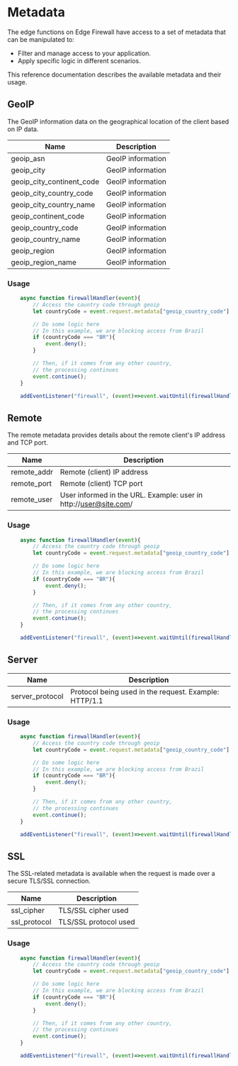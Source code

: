 # Metadata

The edge functions on Edge Firewall have access to a set of metadata that can be manipulated to:

- Filter and manage access to your application.
- Apply specific logic in different scenarios.

This reference documentation describes the available metadata and their usage.

## GeoIP

The GeoIP information data on the geographical location of the client based on IP data.

|  Name                            | Description                                                    |
|----------------------------------|----------------------------------------------------------------|
|  geoip_asn                       | GeoIP information                                              |
|  geoip_city                      | GeoIP information                                              |
|  geoip_city_continent_code       | GeoIP information                                              |
|  geoip_city_country_code         | GeoIP information                                              |
|  geoip_city_country_name         | GeoIP information                                              |
|  geoip_continent_code            | GeoIP information                                              |
|  geoip_country_code              | GeoIP information                                              |
|  geoip_country_name              | GeoIP information                                              |
|  geoip_region                    | GeoIP information                                              |
|  geoip_region_name               | GeoIP information                                              |

### Usage

```javascript
    async function firewallHandler(event){
        // Access the country code through geoip
        let countryCode = event.request.metadata["geoip_country_code"]

        // Do some logic here
        // In this example, we are blocking access from Brazil
        if (countryCode === "BR"){
            event.deny();
        }

        // Then, if it comes from any other country,
        // the processing continues
        event.continue();
    }

    addEventListener("firewall", (event)=>event.waitUntil(firewallHandler(event)));
```

## Remote

The remote metadata provides details about the remote client's IP address and TCP port.


|  Name                            | Description                                                    |
|----------------------------------|----------------------------------------------------------------|
|  remote_addr                     | Remote (client) IP address                                     |
|  remote_port                     | Remote (client) TCP port                                       |
|  remote_user                     | User informed in the URL. Example: user in http://user@site.com/ |

### Usage

```javascript
    async function firewallHandler(event){
        // Access the country code through geoip
        let countryCode = event.request.metadata["geoip_country_code"]

        // Do some logic here
        // In this example, we are blocking access from Brazil
        if (countryCode === "BR"){
            event.deny();
        }

        // Then, if it comes from any other country,
        // the processing continues
        event.continue();
    }

    addEventListener("firewall", (event)=>event.waitUntil(firewallHandler(event)));
```


## Server

|  Name                            | Description                                                    |
|----------------------------------|----------------------------------------------------------------|
|  server_protocol                 | Protocol being used in the request. Example: HTTP/1.1            |

### Usage

```javascript
    async function firewallHandler(event){
        // Access the country code through geoip
        let countryCode = event.request.metadata["geoip_country_code"]

        // Do some logic here
        // In this example, we are blocking access from Brazil
        if (countryCode === "BR"){
            event.deny();
        }

        // Then, if it comes from any other country,
        // the processing continues
        event.continue();
    }

    addEventListener("firewall", (event)=>event.waitUntil(firewallHandler(event)));
```
 
## SSL

The SSL-related metadata is available when the request is made over a secure TLS/SSL connection.

|  Name                            | Description                                                    |
|----------------------------------|----------------------------------------------------------------|
|  ssl_cipher                      | TLS/SSL cipher used                                            |
|  ssl_protocol                    | TLS/SSL protocol used                                          |

### Usage

```javascript
    async function firewallHandler(event){
        // Access the country code through geoip
        let countryCode = event.request.metadata["geoip_country_code"]

        // Do some logic here
        // In this example, we are blocking access from Brazil
        if (countryCode === "BR"){
            event.deny();
        }

        // Then, if it comes from any other country,
        // the processing continues
        event.continue();
    }

    addEventListener("firewall", (event)=>event.waitUntil(firewallHandler(event)));
```
